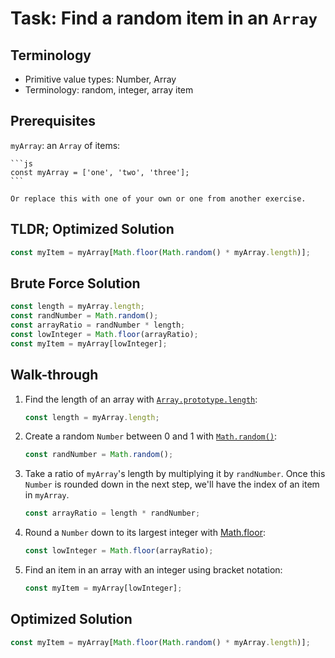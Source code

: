# Task: Find a random item in an `Array`

## Terminology
- Primitive value types: Number, Array 
- Terminology: random, integer, array item

## Prerequisites
`myArray`: an `Array` of items:

    ```js
    const myArray = ['one', 'two', 'three'];
    ```

    Or replace this with one of your own or one from another exercise.

## TLDR; Optimized Solution

```js
const myItem = myArray[Math.floor(Math.random() * myArray.length)];
```

## Brute Force Solution

```js
const length = myArray.length;
const randNumber = Math.random();
const arrayRatio = randNumber * length;
const lowInteger = Math.floor(arrayRatio);
const myItem = myArray[lowInteger];
```

## Walk-through
1. Find the length of an array with [`Array.prototype.length`](https://developer.mozilla.org/en-US/docs/Web/JavaScript/Reference/Global_Objects/Array/length):

    ```js
    const length = myArray.length;
    ```

2. Create a random `Number` between 0 and 1 with [`Math.random()`](https://developer.mozilla.org/en-US/docs/Web/JavaScript/Reference/Global_Objects/Math/random):

    ```js
    const randNumber = Math.random();
    ```

3. Take a ratio of `myArray`'s length by multiplying it by `randNumber`. Once this `Number` is rounded down in the next step, we'll have the index of an item in `myArray`.

    ```js
    const arrayRatio = length * randNumber;
    ```

4. Round a `Number` down to its largest integer with [Math.floor](https://developer.mozilla.org/en-US/docs/Web/JavaScript/Reference/Global_Objects/Math/floor):

    ```js
    const lowInteger = Math.floor(arrayRatio);
    ```

5. Find an item in an array with an integer using bracket notation:

    ```js
    const myItem = myArray[lowInteger];
    ```

## Optimized Solution

```js
const myItem = myArray[Math.floor(Math.random() * myArray.length)];
```

